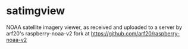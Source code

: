 # satimgview
NOAA satellite imagery viewer, as received and uploaded to a server by arf20's raspberry-noaa-v2 fork at https://github.com/arf20/raspberry-noaa-v2
